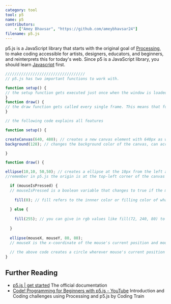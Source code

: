 ```yaml
---
category: tool
tool: p5
name: p5
contributors:
    - ["Amey Bhavsar", "https://github.com/ameybhavsar24"]
filename: p5.js
---
```

p5.js is a JavaScript library that starts with the original goal of [Processing](http://processing.org"), to make coding accessible for artists, designers, educators, and beginners, and reinterprets this for today's web.
Since p5 is a JavaScript library, you should learn [Javascript](https://learnxinyminutes.com/docs/javascript/) first.
```js
///////////////////////////////////
// p5.js has two important functions to work with.

function setup() {
// the setup function gets executed just once when the window is loaded
}
function draw() {
// the draw function gets called every single frame. This means that for a frameRate(30) it would get called 30 times per second.
}

// the following code explains all features

function setup() {

createCanvas(640, 480); // creates a new canvas element with 640px as width as 480px as height
background(128); // changes the background color of the canvas, can accept rgb values like background(100,200,20) else grayscale values like background(0) = black or background(255) = white

}

function draw() {

ellipse(10,10, 50,50); // creates a ellipse at the 10px from the left and 10px from the top with width adn height as 50 each, so its basically a cirle.
//remember in p5.js the origin is at the top-left corner of the canvas

  if (mouseIsPressed) { 
  // mouseIsPressed is a boolean variable that changes to true if the mouse buttton is pressed down at that instant
  
    fill(0); // fill refers to the innner color or filling color of whatever shape you are going to draw next
    
  } else {
  
    fill(255); // you can give in rgb values like fill(72, 240, 80) to get colors, else a single values determines the grayscale where fill(255) stands for #FFF(white) and fill(0) stands for #000(black)
    
  }
  
  ellipse(mouseX, mouseY, 80, 80);
  // mouseX is the x-coordinate of the mouse's current position and mouseY is the y-coordinate of the mouse's current position
  
  // the above code creates a circle wherever mouse's current position and fills it either black or white based on the mouseIsPressed
}

```
## Further Reading
* [p5.js | get started](http://p5js.org/get-started/) The official documentation
* [Code! Programming for Beginners with p5.js - YouTube](https://www.youtube.com/watch?v=yPWkPOfnGsw&vl=en) Introduction and Coding challenges using Processing and p5.js by Coding Train
